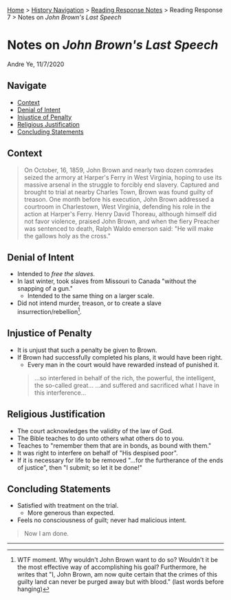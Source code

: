 [Home](https://andre-ye.github.io) > [History Navigation](https://andre-ye.github.io/history/history_navigation) > [Reading Response Notes](https://andre-ye.github.io/history/history_navigation#weekly-reading-responses) > Reading Response 7 > Notes on *John Brown's Last Speech*

# Notes on *John Brown's Last Speech*
Andre Ye, 11/7/2020

## Navigate
- [Context](#context)
- [Denial of Intent](#denial-of-intent)
- [Injustice of Penalty](#injustice-of-penalty)
- [Religious Justification](#religious-justification)
- [Concluding Statements](#concluding-statements)

## Context
> On October, 16, 1859, John Brown and nearly two dozen comrades seized the armory at Harper's Ferry in West Virginia, hoping to use its massive arsenal in the struggle to forcibly end slavery. Captured and brought to trial at nearby Charles Town, Brown was found guilty of treason. One month before his execution, John Brown addressed a courtroom in Charlestown, West Virginia, defending his role in the action at Harper's Ferry. Henry David Thoreau, although himself did not favor violence, praised John Brown, and when the fiery Preacher was sentenced to death, Ralph Waldo emerson said: "He will make the gallows holy as the cross."

## Denial of Intent
- Intended to *free the slaves.*
- In last winter, took slaves from Missouri to Canada "without the snapping of a gun."
  - Intended to the same thing on a larger scale.
- Did not intend murder, treason, or to create a slave insurrection/rebellion[^1].

## Injustice of Penalty
- It is unjust that such a penalty be given to Brown.
- If Brown had successfully completed his plans, it would have been right.
  - Every man in the court would have rewarded instead of punished it.
  > ...so interfered in behalf of the rich, the powerful, the intelligent, the so-called great...
  > ...and suffered and sacrificed what I have in this interference...

## Religious Justification
- The court acknowledges the validity of the law of God.
- The Bible teaches to do unto others what others do to you.
- Teaches to "remember them that are in bonds, as bound with them."
- It was right to interfere on behalf of "His despised poor".
- If it is necessary for life to be removed "...for the furtherance of the ends of justice", then "I submit; so let it be done!"

## Concluding Statements
- Satisfied with treatment on the trial.
  - More generous than expected.
- Feels no consciousness of guilt; never had malicious intent.

> Now I am done.

---

[^1]: WTF moment. Why wouldn't John Brown want to do so? Wouldn't it be the most effective way of accomplishing his goal? Furthermore, he writes that "I, John Brown, am now quite certain that the crimes of this guilty land can never be purged away but with blood." (last words before hanging)
